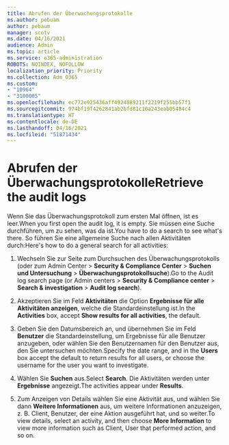 ```yaml
---
title: Abrufen der Überwachungsprotokolle
ms.author: pebuam
author: pebaum
manager: scotv
ms.date: 04/16/2021
audience: Admin
ms.topic: article
ms.service: o365-administration
ROBOTS: NOINDEX, NOFOLLOW
localization_priority: Priority
ms.collection: Adm_O365
ms.custom:
- "10964"
- "3100005"
ms.openlocfilehash: ec772e925436aff4924889211f2219f255bb57f1
ms.sourcegitcommit: 974bf19f4262841ab2bfd81c10a243eab05484c4
ms.translationtype: HT
ms.contentlocale: de-DE
ms.lasthandoff: 04/16/2021
ms.locfileid: "51871434"
---
```

# <a name="retrieve-the-audit-logs"></a><span data-ttu-id="d6d95-102">Abrufen der Überwachungsprotokolle</span><span class="sxs-lookup"><span data-stu-id="d6d95-102">Retrieve the audit logs</span></span>

<span data-ttu-id="d6d95-103">Wenn Sie das Überwachungsprotokoll zum ersten Mal öffnen, ist es leer.</span><span class="sxs-lookup"><span data-stu-id="d6d95-103">When you first open the audit log, it is empty.</span></span> <span data-ttu-id="d6d95-104">Sie müssen eine Suche durchführen, um zu sehen, was da ist.</span><span class="sxs-lookup"><span data-stu-id="d6d95-104">You have to do a search to see what's there.</span></span> <span data-ttu-id="d6d95-105">So führen Sie eine allgemeine Suche nach allen Aktivitäten durch:</span><span class="sxs-lookup"><span data-stu-id="d6d95-105">Here's how to do a general search for all activities:</span></span>

1. <span data-ttu-id="d6d95-106">Wechseln Sie zur Seite zum Durchsuchen des Überwachungsprotokolls (oder zum Admin Center > **Security & Compliance Center** > **Suchen und Untersuchung** > **Überwachungsprotokollsuche**).</span><span class="sxs-lookup"><span data-stu-id="d6d95-106">Go to the Audit log search page (or Admin centers > **Security & Compliance center** > **Search & investigation** > **Audit log search**).</span></span>

1. <span data-ttu-id="d6d95-107">Akzeptieren Sie im Feld **Aktivitäten** die Option **Ergebnisse für alle Aktivitäten anzeigen**, welche die Standardeinstellung ist.</span><span class="sxs-lookup"><span data-stu-id="d6d95-107">In the **Activities** box, accept **Show results for all activities**, the default.</span></span>

1. <span data-ttu-id="d6d95-108">Geben Sie den Datumsbereich an, und übernehmen Sie im Feld **Benutzer** die Standardeinstellung, um Ergebnisse für alle Benutzer anzugeben, oder wählen Sie den Benutzernamen für den Benutzer aus, den Sie untersuchen möchten.</span><span class="sxs-lookup"><span data-stu-id="d6d95-108">Specify the date range, and in the **Users** box accept the default to return results for all users, or choose the username for the user you want to investigate.</span></span>

1. <span data-ttu-id="d6d95-109">Wählen Sie **Suchen** aus.</span><span class="sxs-lookup"><span data-stu-id="d6d95-109">Select **Search**.</span></span> <span data-ttu-id="d6d95-110">Die Aktivitäten werden unter **Ergebnisse** angezeigt.</span><span class="sxs-lookup"><span data-stu-id="d6d95-110">The activities appear under **Results**.</span></span>

1. <span data-ttu-id="d6d95-111">Zum Anzeigen von Details wählen Sie eine Aktivität aus, und wählen Sie dann **Weitere Informationen** aus, um weitere Informationen anzuzeigen, z. B. Client, Benutzer, der eine Aktion ausgeführt hat, und so weiter.</span><span class="sxs-lookup"><span data-stu-id="d6d95-111">To view details, select an activity, and then choose **More Information** to view more information such as Client, User that performed action, and so on.</span></span>
